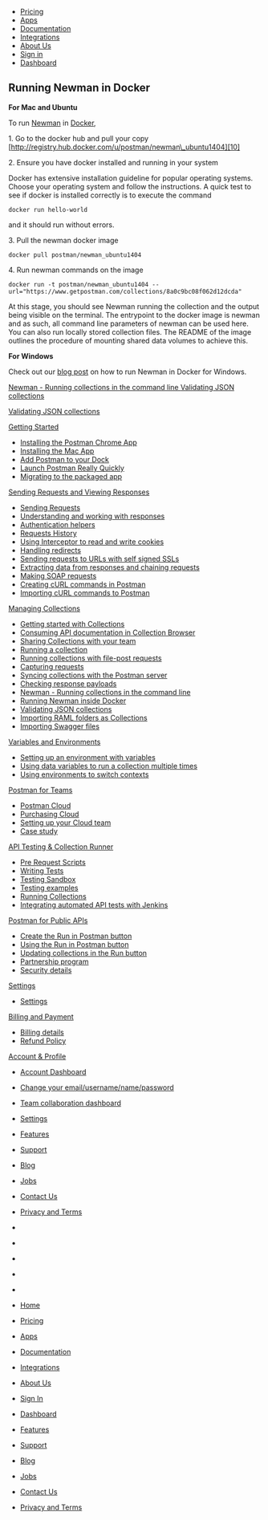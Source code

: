 [][0]

* [Pricing][1]
* [Apps][2]
* [Documentation][3]
* [Integrations][4]
* [About Us][5]
* [Sign in][6]
* [Dashboard][7]

## Running Newman in Docker

**For Mac and Ubuntu**

To run [Newman][8] in [Docker][9],

1\. Go to the docker hub and pull your copy 
[http://registry.hub.docker.com/u/postman/newman\_ubuntu1404][10] 

2\. Ensure you have docker installed and running in your system

Docker has extensive installation guideline for popular operating systems. Choose your operating system and follow the instructions. A quick test to see if docker is installed correctly is to execute the command

    docker run hello-world

and it should run without errors.

3\. Pull the newman docker image

    docker pull postman/newman_ubuntu1404

4\. Run newman commands on the image

    docker run -t postman/newman_ubuntu1404 --url="https://www.getpostman.com/collections/8a0c9bc08f062d12dcda"

At this stage, you should see Newman running the collection and the output being visible on the terminal. The entrypoint to the docker image is newman and as such, all command line parameters of newman can be used here. You can also run locally stored collection files. The README of the image outlines the procedure of mounting shared data volumes to achieve this.

**For Windows**

Check out our [blog post][11] on how to run Newman in Docker for Windows.

[Newman - Running collections in the command line ][12]
[Validating JSON collections][13]

[Validating JSON collections][13]

[Getting Started][14]

* [Installing the Postman Chrome App
][15]
* [Installing the Mac App
][16]
* [Add Postman to your Dock
][17]
* [Launch Postman Really Quickly
][18]
* [Migrating to the packaged app
][19]

[Sending Requests and Viewing Responses][20]

* [Sending Requests
][21]
* [Understanding and working with responses
][22]
* [Authentication helpers
][23]
* [Requests History 
][24]
* [Using Interceptor to read and write cookies
][25]
* [Handling redirects
][26]
* [Sending requests to URLs with self signed SSLs
][27]
* [Extracting data from responses and chaining requests
][28]
* [Making SOAP requests
][29]
* [Creating cURL commands in Postman
][30]
* [Importing cURL commands to Postman
][31]

[Managing Collections][32]

* [Getting started with Collections
][33]
* [Consuming API documentation in Collection Browser
][34]
* [Sharing Collections with your team
][35]
* [Running a collection
][36]
* [Running collections with file-post requests
][37]
* [Capturing requests
][38]
* [Syncing collections with the Postman server
][39]
* [Checking response payloads
][40]
* [Newman - Running collections in the command line 
][12]
* [Running Newman inside Docker
][41]
* [Validating JSON collections
][13]
* [Importing RAML folders as Collections
][42]
* [Importing Swagger files
][43]

[Variables and Environments][44]

* [Setting up an environment with variables
][45]
* [Using data variables to run a collection multiple times
][46]
* [Using environments to switch contexts
][47]

[Postman for Teams][48]

* [Postman Cloud
][49]
* [Purchasing Cloud
][50]
* [Setting up your Cloud team
][51]
* [Case study
][52]

[API Testing & Collection Runner][53]

* [Pre Request Scripts
][54]
* [Writing Tests
][55]
* [Testing Sandbox
][56]
* [Testing examples
][57]
* [Running Collections
][58]
* [Integrating automated API tests with Jenkins
][59]

[Postman for Public APIs][60]

* [Create the Run in Postman button
][61]
* [Using the Run in Postman button
][62]
* [Updating collections in the Run button
][63]
* [Partnership program
][64]
* [Security details
][65]

[Settings][66]

* [Settings
][67]

[Billing and Payment][68]

* [Billing details
][69]
* [Refund Policy
][70]

[Account & Profile][71]

* [Account Dashboard
][72]
* [Change your email/username/name/password
][73]
* [Team collaboration dashboard
][74]
* [Settings
][67]

* [Features][75]
* [Support][76]
* [Blog][77]
* [Jobs][78]
* [Contact Us][79]
* [Privacy and Terms][80]

* [][81]
* [][82]
* [][83]
* [][84]
* [][85]

* [Home][0]
* [Pricing][1]
* [Apps][2]
* [Documentation][3]
* [Integrations][4]
* [About Us][5]
* [Sign In][6]
* [Dashboard][7]

* [Features][75]
* [Support][76]
* [Blog][77]
* [Jobs][78]
* [Contact Us][79]
* [Privacy and Terms][80]


[0]: /
[1]: /pricing
[2]: /apps
[3]: /docs/
[4]: /integrations
[5]: /about-us
[6]: https://app.getpostman.com/signup?redirect=web
[7]: https://app.getpostman.com/
[8]: https://github.com/postmanlabs/newman
[9]: https://www.docker.com/
[10]: http://registry.hub.docker.com/u/postman/newman_ubuntu1404
[11]: http://blog.getpostman.com/2015/08/07/using-the-newman-docker-image-in-windows/
[12]: /docs/newman_intro
[13]: /docs/validating_json_collections
[14]: #collapse-0
[15]: /docs/introduction
[16]: /docs/install_mac
[17]: /docs/launch
[18]: /docs/launch_chrome_quickly
[19]: /docs/migration
[20]: #collapse-1
[21]: /docs/requests
[22]: /docs/responses
[23]: /docs/helpers
[24]: /docs/history
[25]: /docs/interceptor_cookies
[26]: /docs/handling_redirects
[27]: /docs/self_signed_certs
[28]: /docs/chaining_requests
[29]: /docs/soap_requests
[30]: /docs/creating_curl
[31]: /docs/importing_curl
[32]: #collapse-2
[33]: /docs/collections
[34]: /docs/consuming_api_documentation
[35]: /docs/sharing
[36]: /docs/running_collections
[37]: /docs/run_file_post_requests
[38]: /docs/capture
[39]: /docs/sync_overview
[40]: /docs/checking_payload_responses
[41]: /docs/newman_in_docker
[42]: /docs/importing_folders
[43]: /docs/importing_swagger
[44]: #collapse-3
[45]: /docs/environments
[46]: /docs/multiple_instances
[47]: /docs/test_multi_environments
[48]: #collapse-4
[49]: /docs/cloud
[50]: /docs/buying_cloud
[51]: /docs/cloud_team_setup
[52]: http://blog.getpostman.com/2015/12/10/belong-keeps-its-architecture-in-order-with-postman/
[53]: #collapse-5
[54]: /docs/pre_request_scripts
[55]: /docs/writing_tests
[56]: /docs/sandbox
[57]: /docs/testing_examples
[58]: /docs/running_collections-1
[59]: /docs/integrating_with_jenkins
[60]: #collapse-6
[61]: /docs/run_button
[62]: /docs/run_button_ux
[63]: /docs/update_run_button
[64]: /docs/run_partner_prog
[65]: /docs/run_security
[66]: #collapse-7
[67]: /docs/settings
[68]: #collapse-8
[69]: /docs/billing_details
[70]: /refunds
[71]: #collapse-9
[72]: /dashboard
[73]: /dashboard/edit#
[74]: /dashboard/teams
[75]: /apps#changelog
[76]: /support
[77]: http://blog.getpostman.com
[78]: /jobs/
[79]: /contact-us
[80]: /licenses/privacy
[81]: https://twitter.com/postmanclient
[82]: https://www.facebook.com/getpostman
[83]: http://blog.getpostman.com/
[84]: https://plus.google.com/+Getpostman
[85]: https://github.com/postmanlabs